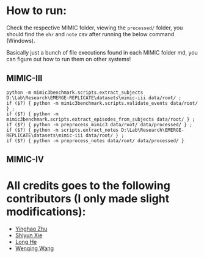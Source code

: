 # How to run:

Check the respective MIMIC folder, viewing the `processed/` folder, you should find the `ehr` and `note` csv after running the below command (Windows).

Basically just a bunch of file executions found in each MIMIC folder md, you can figure out how to run them on other systems!

## MIMIC-III

```
python -m mimic3benchmark.scripts.extract_subjects D:\Lab\Research\EMERGE-REPLICATE\datasets\mimic-iii data/root/ ;
if ($?) { python -m mimic3benchmark.scripts.validate_events data/root/ } ;
if ($?) { python -m mimic3benchmark.scripts.extract_episodes_from_subjects data/root/ } ;
if ($?) { python -m preprocess_mimic3 data/root/ data/processed/ } ;
if ($?) { python -m scripts.extract_notes D:\Lab\Research\EMERGE-REPLICATE\datasets\mimic-iii data/root/ } ;
if ($?) { python -m preprocess_notes data/root/ data/processed/ }
```

## MIMIC-IV

# All credits goes to the following contributors (I only made slight modifications):

- [Yinghao Zhu](https://github.com/yhzhu99)
- [Shiyun Xie](https://github.com/SYXieee)
- [Long He](https://github.com/sh190128)
- [Wenqing Wang](https://github.com/ericaaaaaaaa)
